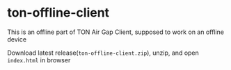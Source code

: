 # ton-offline-client

This is an offline part of TON Air Gap Client, supposed to work on an offline device

Download latest release(`ton-offline-client.zip`), unzip, and open `index.html` in browser
